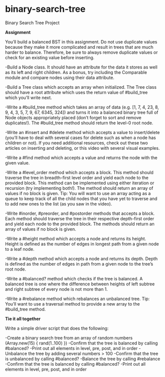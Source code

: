 # binary-search-tree
Binary Search Tree Project

**Assignment**

You’ll build a balanced BST in this assignment. Do not use duplicate values because they make it more complicated and result in trees that are much harder to balance. Therefore, be sure to always remove duplicate values or check for an existing value before inserting.

-Build a Node class. It should have an attribute for the data it stores as well as its left and right children. As a bonus, try including the Comparable module and compare nodes using their data attribute.

-Build a Tree class which accepts an array when initialized. The Tree class should have a root attribute which uses the return value of #build_tree which you’ll write next.

-Write a #build_tree method which takes an array of data (e.g. [1, 7, 4, 23, 8, 9, 4, 3, 5, 7, 9, 67, 6345, 324]) and turns it into a balanced binary tree full of Node objects appropriately placed (don’t forget to sort and remove duplicates!). The #build_tree method should return the level-0 root node.

-Write an #insert and #delete method which accepts a value to insert/delete (you’ll have to deal with several cases for delete such as when a node has children or not). If you need additional resources, check out these two articles on inserting and deleting, or this video with several visual examples.

-Write a #find method which accepts a value and returns the node with the given value.

-Write a #level_order method which accepts a block. This method should traverse the tree in breadth-first level order and yield each node to the provided block. This method can be implemented using either iteration or recursion (try implementing both!). The method should return an array of values if no block is given. Tip: You will want to use an array acting as a queue to keep track of all the child nodes that you have yet to traverse and to add new ones to the list (as you saw in the video).

-Write #inorder, #preorder, and #postorder methods that accepts a block. Each method should traverse the tree in their respective depth-first order and yield each node to the provided block. The methods should return an array of values if no block is given.

-Write a #height method which accepts a node and returns its height. Height is defined as the number of edges in longest path from a given node to a leaf node.

-Write a #depth method which accepts a node and returns its depth. Depth is defined as the number of edges in path from a given node to the tree’s root node.

-Write a #balanced? method which checks if the tree is balanced. A balanced tree is one where the difference between heights of left subtree and right subtree of every node is not more than 1.

-Write a #rebalance method which rebalances an unbalanced tree. Tip: You’ll want to use a traversal method to provide a new array to the #build_tree method.

**Tie it all together**

Write a simple driver script that does the following:

-Create a binary search tree from an array of random numbers (Array.new(15) { rand(1..100) })
-Confirm that the tree is balanced by calling #balanced?
-Print out all elements in level, pre, post, and in order
-Unbalance the tree by adding several numbers > 100
-Confirm that the tree is unbalanced by calling #balanced?
-Balance the tree by calling #rebalance
-Confirm that the tree is balanced by calling #balanced?
-Print out all elements in level, pre, post, and in order
